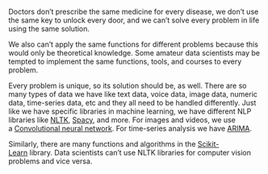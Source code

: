 Doctors don’t prescribe the same medicine for every disease, we don’t use the same key to unlock every door, and we can’t solve every problem in life using the same solution.

We also can’t apply the same functions for different problems because this would only be theoretical knowledge. Some amateur data scientists may be tempted to implement the same functions, tools, and courses to every problem.

Every problem is unique, so its solution should be, as well. There are so many types of data we have like text data, voice data, image data, numeric data, time-series data, etc and they all need to be handled differently. Just like we have specific libraries in machine learning, we have different NLP libraries like [NLTK](https://www.nltk.org/), [Spacy](https://spacy.io/), and more. For images and videos, we use a [Convolutional neural network](https://towardsdatascience.com/a-comprehensive-guide-to-convolutional-neural-networks-the-eli5-way-3bd2b1164a53). For time-series analysis we have [ARIMA](https://en.wikipedia.org/wiki/Autoregressive_integrated_moving_average). 

Similarly, there are many functions and algorithms in the [Scikit-Learn](https://scikit-learn.org/stable/) library. Data scientists can’t use NLTK libraries for computer vision problems and vice versa.
